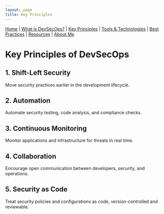 ```yaml
---
layout: page
title: Key Principles
---
```


[Home](index.md) | [What is DevSecOps?](what-is-devsecops.md) | [Key Principles](key-principles.md) | [Tools & Technologies](tools-and-technologies.md) | [Best Practices](best-practices.md) | [Resources](resources.md) | [About Me](about.md)

# Key Principles of DevSecOps

## 1. Shift-Left Security
Move security practices earlier in the development lifecycle.

## 2. Automation
Automate security testing, code analysis, and compliance checks.

## 3. Continuous Monitoring
Monitor applications and infrastructure for threats in real time.

## 4. Collaboration
Encourage open communication between developers, security, and operations.

## 5. Security as Code
Treat security policies and configurations as code, version-controlled and reviewable.

